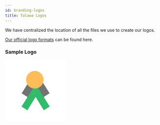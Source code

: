 ```yaml
---
id: branding-logos
title: Talawa Logos
---
```


We have centralized the location of all the files we use to create our logos.

[Our official logo formats](https://github.com/PalisadoesFoundation/talawa-docs/tree/master/static/img/logos) can be found here.

### Sample Logo
![img](/img/logos/talawa-logo-200x200.png)
